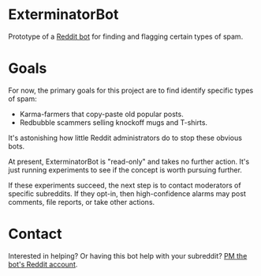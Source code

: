 # ExterminatorBot
Prototype of a [Reddit bot](https://www.reddit.com/user/ExterminatorBot) for finding and flagging certain types of spam.

# Goals
For now, the primary goals for this project are to find identify specific types of spam:
* Karma-farmers that copy-paste old popular posts.
* Redbubble scammers selling knockoff mugs and T-shirts.

It's astonishing how little Reddit administrators do to stop these obvious bots.

At present, ExterminatorBot is "read-only" and takes no further action.
It's just running experiments to see if the concept is worth pursuing further.

If these experiments succeed, the next step is to contact moderators of specific subreddits.
If they opt-in, then high-confidence alarms may post comments, file reports, or take other actions.

# Contact
Interested in helping? Or having this bot help with your subreddit? [PM the bot's Reddit account](https://www.reddit.com/user/ExterminatorBot).

